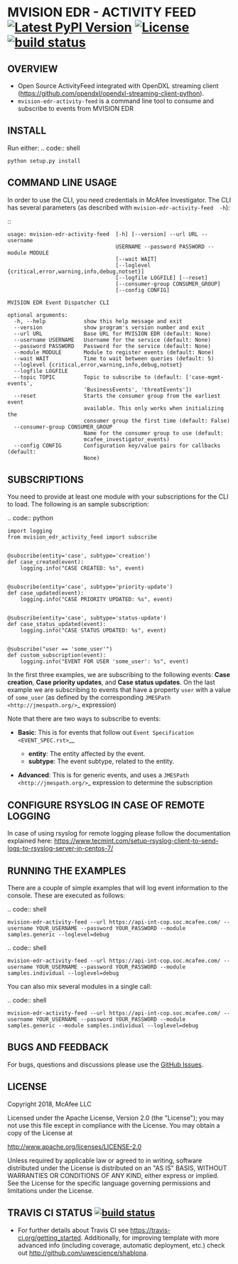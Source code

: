 # MVISION EDR - ACTIVITY FEED [![Latest PyPI Version](https://img.shields.io/pypi/v/dxlstreamingclient.svg)](https://pypi.python.org/pypi/dxlstreamingclient) [![License](https://img.shields.io/badge/License-Apache%202.0-blue.svg)](https://opensource.org/licenses/Apache-2.0) [![build status](https://travis-ci.org/mcafee/mvision-edr-activity-feed.svg?branch=master)](https://travis-ci.org/mcafee/mvision-edr-activity-feed)


## OVERVIEW
- Open Source ActivityFeed integrated with OpenDXL streaming client (https://github.com/opendxl/opendxl-streaming-client-python).
- ``mvision-edr-activity-feed`` is a command line tool to consume and subscribe to events from MVISION EDR


## INSTALL
Run either:
.. code:: shell

    python setup.py install
   
   
## COMMAND LINE USAGE

In order to use the CLI, you need credentials in McAfee Investigator.
The CLI has several parameters (as described with
``mvision-edr-activity-feed  -h``):

::

    usage: mvision-edr-activity-feed  [-h] [--version] --url URL --username
                                      USERNAME --password PASSWORD --module MODULE
                                      [--wait WAIT]
                                      [--loglevel {critical,error,warning,info,debug,notset}]
                                      [--logfile LOGFILE] [--reset]
                                      [--consumer-group CONSUMER_GROUP]
                                      [--config CONFIG]

    MVISION EDR Event Dispatcher CLI

    optional arguments:
      -h, --help            show this help message and exit
      --version             show program's version number and exit
      --url URL             Base URL for MVISION EDR (default: None)
      --username USERNAME   Username for the service (default: None)
      --password PASSWORD   Password for the service (default: None)
      --module MODULE       Module to register events (default: None)
      --wait WAIT           Time to wait between queries (default: 5)
      --loglevel {critical,error,warning,info,debug,notset}
      --logfile LOGFILE
      --topic TOPIC         Topic to subscribe to (default: ['case-mgmt-events',
                            'BusinessEvents', 'threatEvents'])
      --reset               Starts the consumer group from the earliest event
                            available. This only works when initializing the
                            consumer group the first time (default: False)
      --consumer-group CONSUMER_GROUP
                            Name for the consumer group to use (default:
                            mcafee_investigator_events)
      --config CONFIG       Configuration key/value pairs for callbacks (default:
                            None)


## SUBSCRIPTIONS

You need to provide at least one module with your subscriptions for the
CLI to load. The following is an sample subscription:

.. code:: python

    import logging
    from mvision_edr_activity_feed import subscribe


    @subscribe(entity='case', subtype='creation')
    def case_created(event):
        logging.info("CASE CREATED: %s", event)


    @subscribe(entity='case', subtype='priority-update')
    def case_updated(event):
        logging.info("CASE PRIORITY UPDATED: %s", event)


    @subscribe(entity='case', subtype='status-update')
    def case_status_updated(event):
        logging.info("CASE STATUS UPDATED: %s", event)


    @subscribe("user == 'some_user'")
    def custom_subscription(event):
        logging.info("EVENT FOR USER 'some_user': %s", event)

In the first three examples, we are subscribing to the following events: **Case
creation**, **Case priority updates**, and **Case status updates**. On the
last example we are subscribing to events that have a property ``user`` with a
value of ``some_user`` (as defined by the corresponding `JMESPath <http://jmespath.org/>`_ expression)

Note that there are two ways to subscribe to events:

* **Basic**: This is for events that follow out `Event Specification <EVENT_SPEC.rst>`__

    * **entity**: The entity affected by the event.
    * **subtype**: The event subtype, related to the entity.

* **Advanced**: This is for generic events, and uses a `JMESPath <http://jmespath.org/>`_ expression to determine the subscription


## CONFIGURE RSYSLOG IN CASE OF REMOTE LOGGING

In case of using rsyslog for remote logging please follow the documentation explained here: https://www.tecmint.com/setup-rsyslog-client-to-send-logs-to-rsyslog-server-in-centos-7/


## RUNNING THE EXAMPLES

There are a couple of simple examples that will log event information to
the console. These are executed as follows:

.. code:: shell

    mvision-edr-activity-feed --url https://api-int-cop.soc.mcafee.com/ --username YOUR_USERNAME --password YOUR_PASSWORD --module samples.generic --loglevel=debug

.. code:: shell

    mvision-edr-activity-feed --url https://api-int-cop.soc.mcafee.com/ --username YOUR_USERNAME --password YOUR_PASSWORD --module samples.individual --loglevel=debug

You can also mix several modules in a single call:

.. code:: shell

    mvision-edr-activity-feed --url https://api-int-cop.soc.mcafee.com/ --username YOUR_USERNAME --password YOUR_PASSWORD --module samples.generic --module samples.individual --loglevel=debug


## BUGS AND FEEDBACK

For bugs, questions and discussions please use the
[GitHub Issues](https://github.com/mcafee/mvision-edr-activity-feed/issues).


## LICENSE

Copyright 2018, McAfee LLC

Licensed under the Apache License, Version 2.0 (the "License"); you may not use
this file except in compliance with the License. You may obtain a copy of the
License at

http://www.apache.org/licenses/LICENSE-2.0

Unless required by applicable law or agreed to in writing, software distributed
under the License is distributed on an "AS IS" BASIS, WITHOUT WARRANTIES OR
CONDITIONS OF ANY KIND, either express or implied. See the License for the
specific language governing permissions and limitations under the License.


## TRAVIS CI STATUS [![build status](https://travis-ci.org/mcafee/mvision-edr-activity-feed.svg?branch=master)](https://travis-ci.org/mcafee/mvision-edr-activity-feed)
- For further details about Travis CI see https://travis-ci.org/getting_started. Additionally, for improving template with more advanced info (including coverage, automatic deployment, etc.) check out http://github.com/uwescience/shablona. 
